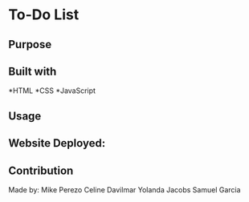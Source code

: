 # To-Do List

## Purpose


## Built with 
*HTML *CSS *JavaScript


## Usage

## Website Deployed:


## Contribution
Made by:
Mike Perezo
Celine Davilmar
Yolanda Jacobs
Samuel Garcia 



